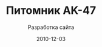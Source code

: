 ---
title: Питомник AK-47
subtitle: Разработка сайта
layout: default
modal-id: 7
date: 2010-12-03
img: ak47knl.png
thumbnail: ak47knl-thumbnail.png
alt: image-alt
project-date: Декабрь 2010
client: Собачий питомник «AK-47»
category: Разработка сайта
site: http://www.ak-47knl.com
description: Нужно было сделать дешево и сердито. Никаких наворотов, но чтобы все это добро можно было бы редактировать не только веб-мастером. Не смотря на то, что черный цвет не самый лучший для сайтов, но тем не менее заказчик сильно настаивал на том, чтобы этот сайт был именно черным и обязательно с иллюстрацией автомата Калашникова!

---